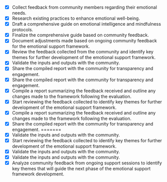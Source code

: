 - [x] Collect feedback from community members regarding their emotional needs.
- [x] Research existing practices to enhance emotional well-being.
- [x] Draft a comprehensive guide on emotional intelligence and mindfulness protocols.
- [x] Finalize the comprehensive guide based on community feedback.
- [x] Document adjustments made based on ongoing community feedback for the emotional support framework.
- [x] Review the feedback collected from the community and identify key themes for further development of the emotional support framework.
- [x] Validate the inputs and outputs with the community.
- [x] Share the compiled report with the community for transparency and engagement.
- [x] Share the compiled report with the community for transparency and engagement.
- [x] Compile a report summarizing the feedback received and outline any changes made to the framework following the evaluation.
- [x] Start reviewing the feedback collected to identify key themes for further development of the emotional support framework.
- [x] Compile a report summarizing the feedback received and outline any changes made to the framework following the evaluation.
- [x] Share the compiled report with the community for transparency and engagement.
=======
- [x] Validate the inputs and outputs with the community.
- [x] Start reviewing the feedback collected to identify key themes for further development of the emotional support framework.
- [x] Validate the inputs and outputs with the community.
- [x] Validate the inputs and outputs with the community.
- [x] Analyze community feedback from ongoing support sessions to identify key themes that will guide the next phase of the emotional support framework development.